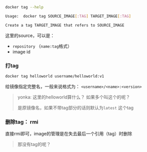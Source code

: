 



```sh
docker tag --help

Usage:  docker tag SOURCE_IMAGE[:TAG] TARGET_IMAGE[:TAG]

Create a tag TARGET_IMAGE that refers to SOURCE_IMAGE
```

这里的source，可以是：

* `repository` （`name:tag`格式）
* image id



### 打tag



```sh
docker tag helloworld username/helloworld:v1
```



给镜像指定完整名，一般来说格式为： `<username>/<name>:<version>`

> yonka: 这里的helloworld算什么？ 如果多个叫这个的呢？
>
> 是原镜像名，如果不带tag部分的话则默认为`latest` 这个tag



### 删除tag： rmi

直接rmi即可，image的管理是在失去最后一个引用（tag）时删除

> 那没有tag的呢？